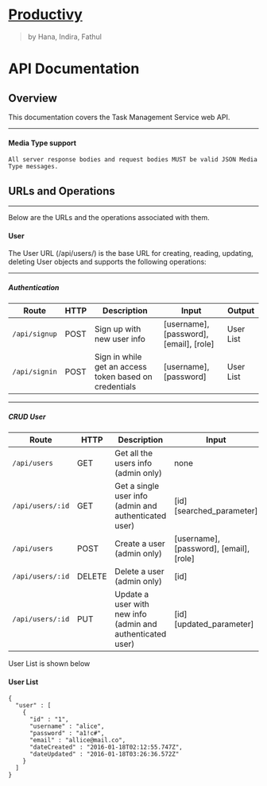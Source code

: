 # [Productivy](https://github.com/productivy/productivy)
>by Hana, Indira, Fathul

# API Documentation

## Overview
This documentation covers the Task Management Service web API.

---
#### Media Type support
    All server response bodies and request bodies MUST be valid JSON Media Type messages.

## URLs and Operations
---
Below are the URLs and the operations associated with them.


#### User
The User URL (/api/users/) is the base URL for creating, reading, updating, deleting User objects and supports the following operations:

---
##### Authentication

| Route | HTTP | Description | Input | Output |
| ------ | ------ | ------ | ------ | ------ |
| ````/api/signup```` | POST | Sign up with new user info | [username], [password], [email], [role] | User List
| ````/api/signin```` | POST | Sign in while get an access token based on credentials | [username], [password] | User List

---
##### CRUD User

| Route | HTTP | Description | Input | Output |
| ------ | ------ | ------ | ------ | ------ |
| ````/api/users```` | GET | Get all the users info (admin only) | none | User List
| ````/api/users/:id```` | GET | Get a single user info (admin and authenticated user) |  [id] [searched_parameter] | User List
| ````/api/users```` | POST | Create a user (admin only) | [username], [password], [email], [role] | User List
| ````/api/users/:id```` | DELETE | Delete a user (admin only) | [id] | none
| ````/api/users/:id```` | PUT | Update a user with new info (admin and authenticated user) | [id] [updated_parameter] | User List

User List is shown below

#### User List
````
{
  "user" : [
    {
      "id" : "1",
      "username" : "alice",
      "password" : "a1!c#",
      "email" : "allice@mail.co",
      "dateCreated" : "2016-01-18T02:12:55.747Z",
      "dateUpdated" : "2016-01-18T03:26:36.572Z"
    }
  ]
}
````